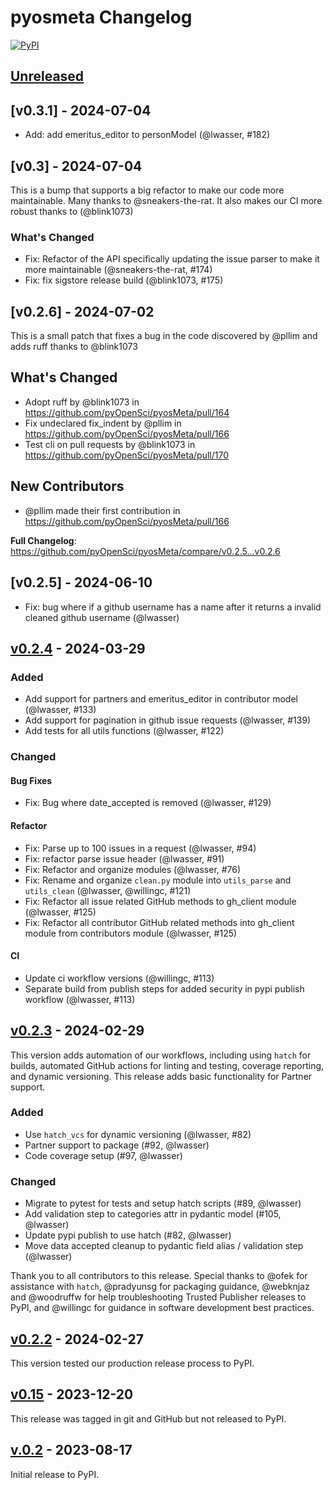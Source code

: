 # pyosmeta Changelog

[![PyPI](https://img.shields.io/pypi/v/pyosmeta.svg)](https://pypi.org/project/pyosmeta/)

## [Unreleased]

## [v0.3.1] - 2024-07-04

* Add: add emeritus_editor to personModel (@lwasser, #182)

## [v0.3] - 2024-07-04

This is a bump that supports a big refactor to make our code more maintainable. Many thanks to @sneakers-the-rat. It also
makes our CI more robust thanks to (@blink1073)

### What's Changed

* Fix: Refactor of the API specifically updating the issue parser to make it more maintainable (@sneakers-the-rat, #174)
* Fix: fix sigstore release build (@blink1073, #175)

## [v0.2.6] - 2024-07-02

This is a small patch that fixes a bug in the code discovered by @pllim and adds ruff thanks to @blink1073

## What's Changed

* Adopt ruff by @blink1073 in <https://github.com/pyOpenSci/pyosMeta/pull/164>
* Fix undeclared fix_indent by @pllim in <https://github.com/pyOpenSci/pyosMeta/pull/166>
* Test cli on pull requests by @blink1073 in <https://github.com/pyOpenSci/pyosMeta/pull/170>

## New Contributors

* @pllim made their first contribution in <https://github.com/pyOpenSci/pyosMeta/pull/166>

**Full Changelog**: <https://github.com/pyOpenSci/pyosMeta/compare/v0.2.5...v0.2.6>

## [v0.2.5] - 2024-06-10

* Fix: bug where if a github username has a name after it returns a invalid cleaned github username (@lwasser)

## [v0.2.4] - 2024-03-29

### Added

* Add support for partners and emeritus_editor in contributor model (@lwasser, #133)
* Add support for pagination in github issue requests  (@lwasser, #139)
* Add tests for all utils functions (@lwasser, #122)

### Changed

#### Bug Fixes

* Fix: Bug where date_accepted is removed (@lwasser, #129)

#### Refactor

* Fix: Parse up to 100 issues in a request (@lwasser, #94)
* Fix: refactor parse issue header (@lwasser, #91)
* Fix: Refactor and organize modules (@lwasser, #76)
* Fix: Rename and organize `clean.py` module into `utils_parse` and `utils_clean` (@lwasser, @willingc, #121)
* Fix: Refactor all issue related GitHub methods to gh_client module (@lwasser, #125)
* Fix: Refactor all contributor GitHub related methods into gh_client module from contributors module (@lwasser, #125)

#### CI

* Update ci workflow versions (@willingc, #113)
* Separate build from publish steps for added security in pypi publish workflow (@lwasser, #113)

## [v0.2.3] - 2024-02-29

This version adds automation of our workflows, including using `hatch`
for builds, automated GitHub actions for linting and testing, coverage reporting, and
dynamic versioning. This release adds basic functionality for Partner support.

### Added

* Use `hatch_vcs` for dynamic versioning (@lwasser, #82)
* Partner support to package (#92, @lwasser)
* Code coverage setup (#97, @lwasser)

### Changed

* Migrate to pytest for tests and setup hatch scripts (#89, @lwasser)
* Add validation step to categories attr in pydantic model (#105, @lwasser)
* Update pypi publish to use hatch (#82, @lwasser)
* Move data accepted cleanup to pydantic field alias / validation step (@lwasser)

Thank you to all contributors to this release. Special thanks
to @ofek for assistance with `hatch`, @pradyunsg for packaging guidance, @webknjaz
and @woodruffw for help troubleshooting Trusted Publisher releases to PyPI, and @willingc for guidance in software
development best practices.

## [v0.2.2] - 2024-02-27

This version tested our production release process to PyPI.

## [v0.15] - 2023-12-20

This release was tagged in git and GitHub but not released to PyPI.

## [v.0.2] - 2023-08-17

Initial release to PyPI.

[Unreleased]: https://github.com/pyopensci/pyosmeta/compare/v0.2.4...HEAD
[v0.2.4]: https://github.com/pyopensci/pyosmeta/compare/v0.2.3...v0.2.4
[v0.2.3]: https://github.com/pyopensci/pyosmeta/compare/v0.15...v0.2.3
[v0.2.2]: https://github.com/pyopensci/pyosmeta/compare/v0.15...v0.2.2
[v0.15]: https://github.com/pyOpenSci/pyosMeta/releases/tag/v0.15
[v.0.2]: https://pypi.org/project/pyosmeta/0.2/
